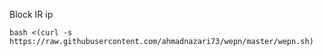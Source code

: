 Block IR ip
``` 
bash <(curl -s https://raw.githubusercontent.com/ahmadnazari73/wepn/master/wepn.sh)
```
